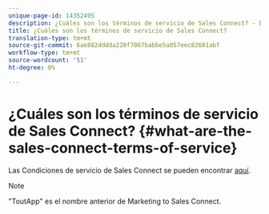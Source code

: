 ```yaml
---
unique-page-id: 14352495
description: ¿Cuáles son los términos de servicio de Sales Connect? - Documentos de marketing - Documentación del producto
title: ¿Cuáles son los términos de servicio de Sales Connect?
translation-type: tm+mt
source-git-commit: 6ae882dddda220f7067babbe5a057eec82601abf
workflow-type: tm+mt
source-wordcount: '51'
ht-degree: 0%

---
```



# ¿Cuáles son los términos de servicio de Sales Connect? {#what-are-the-sales-connect-terms-of-service}

Las Condiciones de servicio de Sales Connect se pueden encontrar [aquí](https://documents.marketo.com/toutapp/terms).

>[!NOTE]
>
>&quot;ToutApp&quot; es el nombre anterior de Marketing to Sales Connect.
